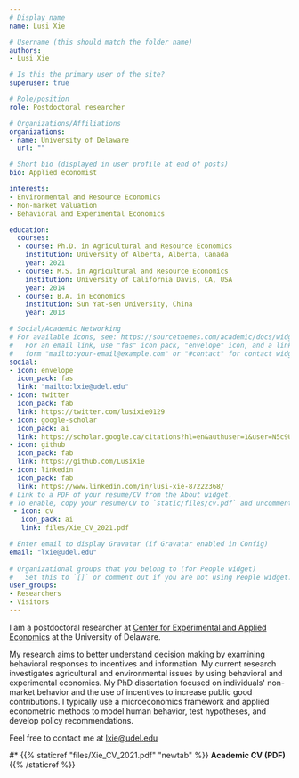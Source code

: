 ```yaml
---
# Display name
name: Lusi Xie

# Username (this should match the folder name)
authors:
- Lusi Xie

# Is this the primary user of the site?
superuser: true

# Role/position
role: Postdoctoral researcher

# Organizations/Affiliations
organizations:
- name: University of Delaware
  url: ""

# Short bio (displayed in user profile at end of posts)
bio: Applied economist

interests:
- Environmental and Resource Economics
- Non-market Valuation
- Behavioral and Experimental Economics

education:
  courses:
  - course: Ph.D. in Agricultural and Resource Economics
    institution: University of Alberta, Alberta, Canada
    year: 2021
  - course: M.S. in Agricultural and Resource Economics
    institution: University of California Davis, CA, USA
    year: 2014
  - course: B.A. in Economics
    institution: Sun Yat-sen University, China
    year: 2013

# Social/Academic Networking
# For available icons, see: https://sourcethemes.com/academic/docs/widgets/#icons
#   For an email link, use "fas" icon pack, "envelope" icon, and a link in the
#   form "mailto:your-email@example.com" or "#contact" for contact widget.
social:
- icon: envelope
  icon_pack: fas
  link: "mailto:lxie@udel.edu"
- icon: twitter
  icon_pack: fab
  link: https://twitter.com/lusixie0129
- icon: google-scholar
  icon_pack: ai
  link: https://scholar.google.ca/citations?hl=en&authuser=1&user=N5c9UjMAAAAJ
- icon: github
  icon_pack: fab
  link: https://github.com/LusiXie
- icon: linkedin
  icon_pack: fab
  link: https://www.linkedin.com/in/lusi-xie-87222368/
# Link to a PDF of your resume/CV from the About widget.
# To enable, copy your resume/CV to `static/files/cv.pdf` and uncomment the lines below.  
 - icon: cv
   icon_pack: ai
   link: files/Xie_CV_2021.pdf

# Enter email to display Gravatar (if Gravatar enabled in Config)
email: "lxie@udel.edu"
  
# Organizational groups that you belong to (for People widget)
#   Set this to `[]` or comment out if you are not using People widget.  
user_groups:
- Researchers
- Visitors
---
```


I am a postdoctoral researcher at [Center for Experimental and Applied Economics](https://www.udel.edu/academics/colleges/canr/departments/applied-economics-and-statistics/affiliated-centers/ceae/) at the University of Delaware. 

My research aims to better understand decision making by examining behavioral responses to incentives and information. My current research investigates agricultural and environmental issues by using behavioral and experimental economics. My PhD dissertation focused on individuals' non-market behavior and the use of incentives to increase public good contributions. I typically use a microeconomics framework and applied econometric methods to model human behavior, test hypotheses, and develop policy recommendations.

Feel free to contact me at [lxie@udel.edu](mailto:lxie@udel.edu)

#* {{% staticref "files/Xie_CV_2021.pdf" "newtab" %}} **Academic CV (PDF)** {{% /staticref %}}


